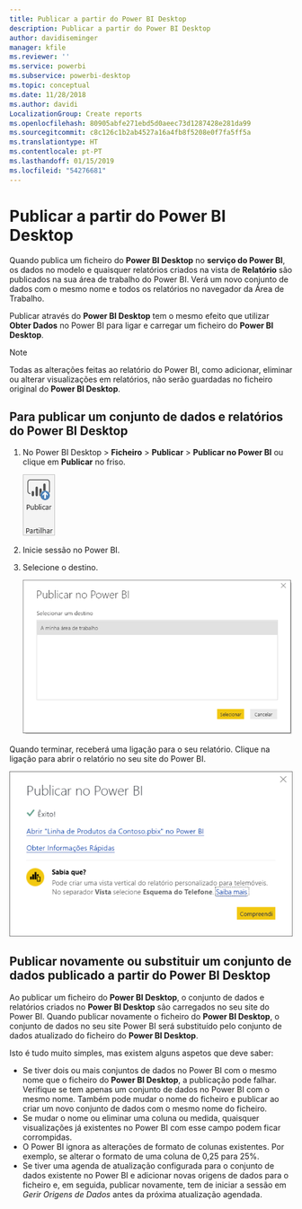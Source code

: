 ```yaml
---
title: Publicar a partir do Power BI Desktop
description: Publicar a partir do Power BI Desktop
author: davidiseminger
manager: kfile
ms.reviewer: ''
ms.service: powerbi
ms.subservice: powerbi-desktop
ms.topic: conceptual
ms.date: 11/28/2018
ms.author: davidi
LocalizationGroup: Create reports
ms.openlocfilehash: 80905abfe271ebd5d0aeec73d1287428e281da99
ms.sourcegitcommit: c8c126c1b2ab4527a16a4fb8f5208e0f7fa5ff5a
ms.translationtype: HT
ms.contentlocale: pt-PT
ms.lasthandoff: 01/15/2019
ms.locfileid: "54276681"
---
```

# <a name="publish-from-power-bi-desktop"></a>Publicar a partir do Power BI Desktop
Quando publica um ficheiro do **Power BI Desktop** no **serviço do Power BI**, os dados no modelo e quaisquer relatórios criados na vista de **Relatório** são publicados na sua área de trabalho do Power BI. Verá um novo conjunto de dados com o mesmo nome e todos os relatórios no navegador da Área de Trabalho.

Publicar através do **Power BI Desktop** tem o mesmo efeito que utilizar **Obter Dados** no Power BI para ligar e carregar um ficheiro do **Power BI Desktop**.

> [!NOTE]
> Todas as alterações feitas ao relatório do Power BI, como adicionar, eliminar ou alterar visualizações em relatórios, não serão guardadas no ficheiro original do **Power BI Desktop**.
> 
> 

## <a name="to-publish-a-power-bi-desktop-dataset-and-reports"></a>Para publicar um conjunto de dados e relatórios do Power BI Desktop
1. No Power BI Desktop \> **Ficheiro** \> **Publicar** \> **Publicar no Power BI** ou clique em **Publicar** no friso.  

   ![Botão Publicar](media/desktop-upload-desktop-files/pbid_publish_publishbutton.png)

2. Inicie sessão no Power BI.
3. Selecione o destino.

   ![Selecionar o destino da publicação](media/desktop-upload-desktop-files/pbid_publish_select_destination.png)

Quando terminar, receberá uma ligação para o seu relatório. Clique na ligação para abrir o relatório no seu site do Power BI.

![Caixa de diálogo de êxito de publicação](media/desktop-upload-desktop-files/pbid_publish_success.png)

## <a name="re-publish-or-replace-a-dataset-published-from-power-bi-desktop"></a>Publicar novamente ou substituir um conjunto de dados publicado a partir do Power BI Desktop
Ao publicar um ficheiro do **Power BI Desktop**, o conjunto de dados e relatórios criados no **Power BI Desktop** são carregados no seu site do Power BI. Quando publicar novamente o ficheiro do **Power BI Desktop**, o conjunto de dados no seu site Power BI será substituído pelo conjunto de dados atualizado do ficheiro do **Power BI Desktop**.

Isto é tudo muito simples, mas existem alguns aspetos que deve saber:

* Se tiver dois ou mais conjuntos de dados no Power BI com o mesmo nome que o ficheiro do **Power BI Desktop**, a publicação pode falhar. Verifique se tem apenas um conjunto de dados no Power BI com o mesmo nome. Também pode mudar o nome do ficheiro e publicar ao criar um novo conjunto de dados com o mesmo nome do ficheiro.
* Se mudar o nome ou eliminar uma coluna ou medida, quaisquer visualizações já existentes no Power BI com esse campo podem ficar corrompidas. 
* O Power BI ignora as alterações de formato de colunas existentes. Por exemplo, se alterar o formato de uma coluna de 0,25 para 25%.
* Se tiver uma agenda de atualização configurada para o conjunto de dados existente no Power BI e adicionar novas origens de dados para o ficheiro e, em seguida, publicar novamente, tem de iniciar a sessão em *Gerir Origens de Dados* antes da próxima atualização agendada.

